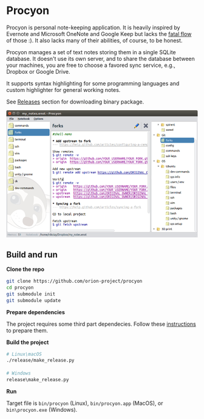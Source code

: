 # Procyon

Procyon is personal note-keeping application. It is heavily inspired by Evernote and Microsoft OneNote and Google Keep but lacks the [fatal flow](http://www.drdobbs.com/windows/a-brief-history-of-windows-programming-r/225701475) of those :). It also lacks many of their abilities, of course, to be honest.

Procyon manages a set of text notes storing them in a single SQLite database. It doesn't use its own server, and to share the database between your machines, you are free to choose a favored sync service, e.g., Dropbox or Google Drive.

It supports syntax highlighting for some programming languages and custom highlighter for general working notes.

See [Releases](https://github.com/orion-project/procyon/releases) section for downloading binary package.

![Main Window](./img/main_window.png)

## Build and run

**Clone the repo**

```bash
git clone https://github.com/orion-project/procyon
cd procyon
git submodule init
git submodule update
```

**Prepare dependencies**

The project requires some third part dependecies. Follow these [instructions](deps/README.md) to prepare them.

**Build the project**

```bash
# Linux\macOS
./release/make_release.py

# Windows
release\make_release.py
```


**Run**

Target file is `bin/procyon` (Linux), `bin/procyon.app` (MacOS), or `bin\procyon.exe` (Windows).
